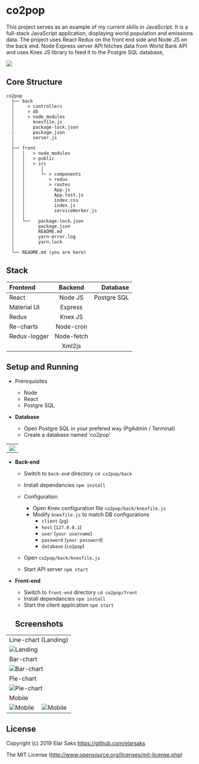 # co2pop

This project serves as an example of my current skills in JavaScript. It is a full-stack JavaScript application, displaying world population and emissions data. The project uses React Redux on the front end side and Node JS on the back end. Node Express server API fetches data from World Bank API and uses Knex JS library to feed it to the Postgre SQL database,

<img src="https://co2pop.s3.eu-north-1.amazonaws.com/Project+Architecture.png" />

## Core Structure
    co2pop
      ├── back
      │     > controllers   
      │     > db            
      │     > node_modules  
      |       knexfile.js   
      |       package-lock.json
      |       package.json
      |       server.js     
      │
      ├── front
      │   │   > node_modules
      │   │   > public
      │   │   > src
      │   │      │
      │   │      └─ > components
      │   │         > redux
      │   │         > routes
      │   │           App.js
      │   │           App.test.js
      │   │           index.css
      │   │           index.js
      │   │           serviceWorker.js
      │   │
      │   └──   package-lock.json
      │         package.json
      │         README.md
      │         yarn-error.log
      │         yarn.lock
      │
      └── README.md (you are here)


## Stack
| Frontend             |   Backend    |  Database     |
| :---                 |     :---:    |    ---:       |
|  React               |  Node JS     |  Postgre SQL  |
|  Material UI         |  Express     |               |
|  Redux               |  Knex JS     |               |
|  Re-charts           |  Node-cron   |               |
|  Redux-logger        |  Node-fetch  |               |
|                      |  Xml2js      |               |


## Setup and Running
- Prerequisites
    - Node
    - React
    - Postgre SQL

- **Database**
    - Open Postgre SQL in your prefered way (PgAdmin / Terminal)
    - Create a database named 'co2pop'
    
 <table>
  <tbody>
    <tr>
      <td>
         <img src="https://co2pop.s3.eu-north-1.amazonaws.com/DB+diagram.png" />
      </td>
    </tr>
  </tbody>
</table>

- **Back-end**
    - Switch to `back-end` directory `cd co2pop/back`
    - Install dependancies `npm install`
    - Configuration
        - Open Knex configuration file `co2pop/back/knexfile.js`
        - Modify `knexfile.js` to match DB configurations
            - `client` (`pg`)
            - `host` (`127.0.0.1`)
            - `user` (`your username`)
            - `password` (`your password`)
            - `database` (`co2pop`)

    - Open `co2pop/back/knexfile.js`
    - Start API server `npm start`

- **Front-end**
    - Switch to `front-end` directory `cd co2pop/front`
    - Install dependancies `npm install`
    - Start the client application `npm start`

  ## Screenshots

<table>
  <tbody>
    <tr>
      <td colspan="2">Line-chart (Landing)</td>
    </tr>
    <tr>
      <td  colspan="2">
        <img alt="Landing" src="https://co2pop.s3.eu-north-1.amazonaws.com/line-chart.PNG" />
      </td>
    </tr>
    <tr>
      <td colspan="2">Bar-chart</td>
    </tr>
    <tr>
      <td  colspan="2">
        <img alt="Bar-chart" src="https://co2pop.s3.eu-north-1.amazonaws.com/bar-chart.PNG" />
      </td>
    </tr>
       <tr>
      <td colspan="2">Pie-chart</td>
    </tr>
    <tr>
       <td  colspan="2">
        <img alt="Pie-chart" src="https://co2pop.s3.eu-north-1.amazonaws.com/pie-chart.PNG" />
      </td>
    </tr>
    <tr>
      <td colspan="2">Mobile</td>
    </tr>
    <tr>
      <td>
        <img alt="Mobile" src="https://co2pop.s3.eu-north-1.amazonaws.com/phone1.PNG" />
      </td>
      <td>
        <img alt="Mobile" src="https://co2pop.s3.eu-north-1.amazonaws.com/phone3.PNG" />
      </td>
    </tr>
  </tbody>
</table>

## License
Copyright (c) 2019 Elar Saks https://github.com/elarsaks

The MIT License (http://www.opensource.org/licenses/mit-license.php)
 
